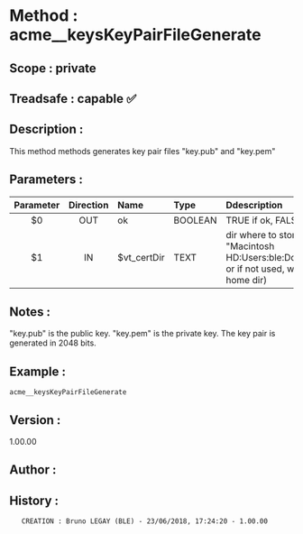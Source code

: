 ﻿# **Method :** acme__keysKeyPairFileGenerate## **Scope :** private## **Treadsafe :** capable ✅ ## **Description :** This method methods generates key pair files "key.pub" and "key.pem"## **Parameters :** | Parameter | Direction | Name | Type | Ddescription | |:----:|:----:|:----|:----|:----| | $0 | OUT | ok | BOOLEAN | TRUE if ok, FALSE otherwise | | $1 | IN | $vt_certDir | TEXT | dir where to store keypairs (e.g. "Macintosh HD:Users:ble:Documents:certs:", or if not used, will use host db home dir) | ## **Notes :** "key.pub" is the public key. "key.pem" is the private key. The key pair is generated in 2048 bits.## **Example :** ```acme__keysKeyPairFileGenerate```## **Version :** 1.00.00## **Author :** ## **History :**         CREATION : Bruno LEGAY (BLE) - 23/06/2018, 17:24:20 - 1.00.00